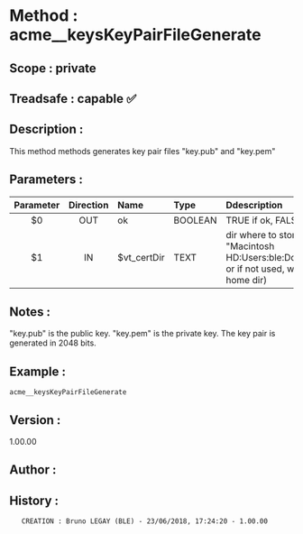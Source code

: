 ﻿# **Method :** acme__keysKeyPairFileGenerate## **Scope :** private## **Treadsafe :** capable ✅ ## **Description :** This method methods generates key pair files "key.pub" and "key.pem"## **Parameters :** | Parameter | Direction | Name | Type | Ddescription | |:----:|:----:|:----|:----|:----| | $0 | OUT | ok | BOOLEAN | TRUE if ok, FALSE otherwise | | $1 | IN | $vt_certDir | TEXT | dir where to store keypairs (e.g. "Macintosh HD:Users:ble:Documents:certs:", or if not used, will use host db home dir) | ## **Notes :** "key.pub" is the public key. "key.pem" is the private key. The key pair is generated in 2048 bits.## **Example :** ```acme__keysKeyPairFileGenerate```## **Version :** 1.00.00## **Author :** ## **History :**         CREATION : Bruno LEGAY (BLE) - 23/06/2018, 17:24:20 - 1.00.00